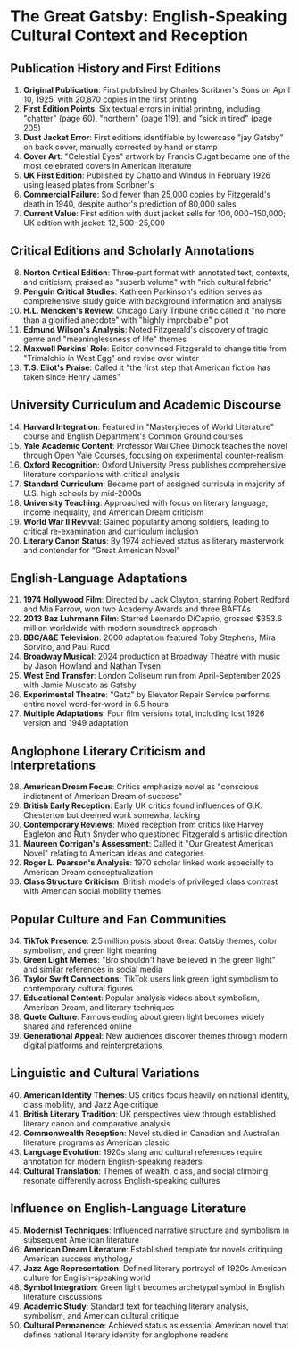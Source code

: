 # The Great Gatsby: English-Speaking Cultural Context and Reception

## Publication History and First Editions

1. **Original Publication**: First published by Charles Scribner's Sons on April 10, 1925, with 20,870 copies in the first printing
2. **First Edition Points**: Six textual errors in initial printing, including "chatter" (page 60), "northern" (page 119), and "sick in tired" (page 205)
3. **Dust Jacket Error**: First editions identifiable by lowercase "jay Gatsby" on back cover, manually corrected by hand or stamp
4. **Cover Art**: "Celestial Eyes" artwork by Francis Cugat became one of the most celebrated covers in American literature
5. **UK First Edition**: Published by Chatto and Windus in February 1926 using leased plates from Scribner's
6. **Commercial Failure**: Sold fewer than 25,000 copies by Fitzgerald's death in 1940, despite author's prediction of 80,000 sales
7. **Current Value**: First edition with dust jacket sells for $100,000-$150,000; UK edition with jacket: $12,500-$25,000

## Critical Editions and Scholarly Annotations

8. **Norton Critical Edition**: Three-part format with annotated text, contexts, and criticism; praised as "superb volume" with "rich cultural fabric"
9. **Penguin Critical Studies**: Kathleen Parkinson's edition serves as comprehensive study guide with background information and analysis
10. **H.L. Mencken's Review**: Chicago Daily Tribune critic called it "no more than a glorified anecdote" with "highly improbable" plot
11. **Edmund Wilson's Analysis**: Noted Fitzgerald's discovery of tragic genre and "meaninglessness of life" themes
12. **Maxwell Perkins' Role**: Editor convinced Fitzgerald to change title from "Trimalchio in West Egg" and revise over winter
13. **T.S. Eliot's Praise**: Called it "the first step that American fiction has taken since Henry James"

## University Curriculum and Academic Discourse

14. **Harvard Integration**: Featured in "Masterpieces of World Literature" course and English Department's Common Ground courses
15. **Yale Academic Content**: Professor Wai Chee Dimock teaches the novel through Open Yale Courses, focusing on experimental counter-realism
16. **Oxford Recognition**: Oxford University Press publishes comprehensive literature companions with critical analysis
17. **Standard Curriculum**: Became part of assigned curricula in majority of U.S. high schools by mid-2000s
18. **University Teaching**: Approached with focus on literary language, income inequality, and American Dream criticism
19. **World War II Revival**: Gained popularity among soldiers, leading to critical re-examination and curriculum inclusion
20. **Literary Canon Status**: By 1974 achieved status as literary masterwork and contender for "Great American Novel"

## English-Language Adaptations

21. **1974 Hollywood Film**: Directed by Jack Clayton, starring Robert Redford and Mia Farrow, won two Academy Awards and three BAFTAs
22. **2013 Baz Luhrmann Film**: Starred Leonardo DiCaprio, grossed $353.6 million worldwide with modern soundtrack approach
23. **BBC/A&E Television**: 2000 adaptation featured Toby Stephens, Mira Sorvino, and Paul Rudd
24. **Broadway Musical**: 2024 production at Broadway Theatre with music by Jason Howland and Nathan Tysen
25. **West End Transfer**: London Coliseum run from April-September 2025 with Jamie Muscato as Gatsby
26. **Experimental Theatre**: "Gatz" by Elevator Repair Service performs entire novel word-for-word in 6.5 hours
27. **Multiple Adaptations**: Four film versions total, including lost 1926 version and 1949 adaptation

## Anglophone Literary Criticism and Interpretations

28. **American Dream Focus**: Critics emphasize novel as "conscious indictment of American Dream of success"
29. **British Early Reception**: Early UK critics found influences of G.K. Chesterton but deemed work somewhat lacking
30. **Contemporary Reviews**: Mixed reception from critics like Harvey Eagleton and Ruth Snyder who questioned Fitzgerald's artistic direction
31. **Maureen Corrigan's Assessment**: Called it "Our Greatest American Novel" relating to American ideas and categories
32. **Roger L. Pearson's Analysis**: 1970 scholar linked work especially to American Dream conceptualization
33. **Class Structure Criticism**: British models of privileged class contrast with American social mobility themes

## Popular Culture and Fan Communities

34. **TikTok Presence**: 2.5 million posts about Great Gatsby themes, color symbolism, and green light meaning
35. **Green Light Memes**: "Bro shouldn't have believed in the green light" and similar references in social media
36. **Taylor Swift Connections**: TikTok users link green light symbolism to contemporary cultural figures
37. **Educational Content**: Popular analysis videos about symbolism, American Dream, and literary techniques
38. **Quote Culture**: Famous ending about green light becomes widely shared and referenced online
39. **Generational Appeal**: New audiences discover themes through modern digital platforms and reinterpretations

## Linguistic and Cultural Variations

40. **American Identity Themes**: US critics focus heavily on national identity, class mobility, and Jazz Age critique
41. **British Literary Tradition**: UK perspectives view through established literary canon and comparative analysis
42. **Commonwealth Reception**: Novel studied in Canadian and Australian literature programs as American classic
43. **Language Evolution**: 1920s slang and cultural references require annotation for modern English-speaking readers
44. **Cultural Translation**: Themes of wealth, class, and social climbing resonate differently across English-speaking cultures

## Influence on English-Language Literature

45. **Modernist Techniques**: Influenced narrative structure and symbolism in subsequent American literature
46. **American Dream Literature**: Established template for novels critiquing American success mythology
47. **Jazz Age Representation**: Defined literary portrayal of 1920s American culture for English-speaking world
48. **Symbol Integration**: Green light becomes archetypal symbol in English literature discussions
49. **Academic Study**: Standard text for teaching literary analysis, symbolism, and American cultural critique
50. **Cultural Permanence**: Achieved status as essential American novel that defines national literary identity for anglophone readers
